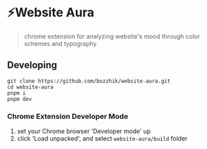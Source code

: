 # ⚡️Website Aura

> chrome extension for analyzing website's mood through color schemes and typography

## Developing

```shell
git clone https://github.com/bozzhik/website-aura.git
cd website-aura
pnpm i
pnpm dev
```

### Chrome Extension Developer Mode

1. set your Chrome browser 'Developer mode' up
2. click 'Load unpacked', and select `website-aura/build` folder

